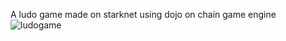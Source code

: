 A ludo game made on starknet using dojo on chain game engine 
![ludogame](https://github.com/diana-murugi/dojo-ludo/assets/149369490/ef870fd0-740f-49dd-8f52-13a43d081fb2)

